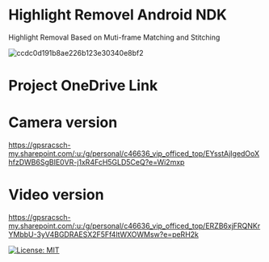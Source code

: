 # Highlight Removel Android NDK
Highlight Removal Based on Muti-frame Matching and Stitching

![ccdc0d191b8ae226b123e30340e8bf2](https://github.com/user-attachments/assets/6dd8bb15-44c4-4772-b340-b31e0848ad9d)


# Project OneDrive Link
# Camera version
https://gpsracsch-my.sharepoint.com/:u:/g/personal/c46636_vip_officed_top/EYsstAjIgedOoXhfzDWB6SgBIE0VR-j1xR4FcH5GLD5CeQ?e=Wi2mxp
# Video version
https://gpsracsch-my.sharepoint.com/:u:/g/personal/c46636_vip_officed_top/ERZB6xjFRQNKrYMbbU-3yV4BGDRAESX2F5Ff4ltWXOWMsw?e=peRH2k


[![License: MIT](https://img.shields.io/badge/License-MIT-yellow.svg)](https://opensource.org/licenses/MIT)



